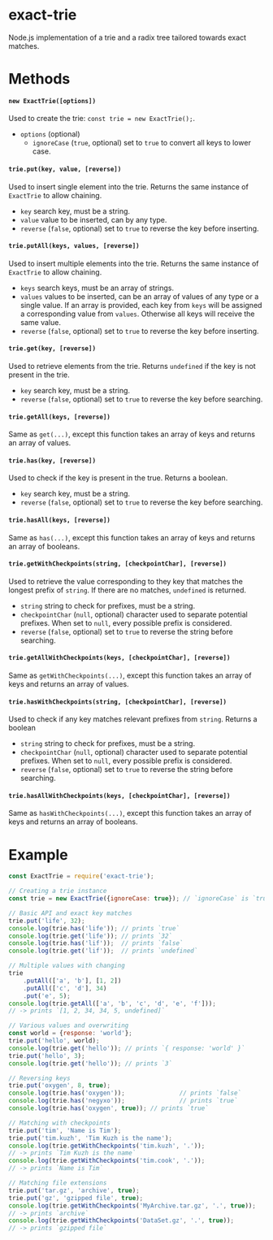 # exact-trie
Node.js implementation of a trie and a radix tree tailored towards exact matches.

# Methods

#### `new ExactTrie([options])`
Used to create the trie: `const trie = new ExactTrie();`.
* `options` (optional)
    * `ignoreCase` (`true`, optional) set to `true` to convert all keys to lower case.

#### `trie.put(key, value, [reverse])`
Used to insert single element into the trie. Returns the same instance of `ExactTrie` to allow chaining.
* `key` search key, must be a string.
* `value` value to be inserted, can by any type.
* `reverse` (`false`, optional) set to `true` to reverse the key before inserting.

#### `trie.putAll(keys, values, [reverse])`
Used to insert multiple elements into the trie. Returns the same instance of `ExactTrie` to allow chaining.
* `keys` search keys, must be an array of strings.
* `values` values to be inserted, can be an array of values of any type or a single value. If an array is provided, each key from `keys` will be assigned a corresponding value from `values`. Otherwise all keys will receive the same value.
* `reverse` (`false`, optional) set to `true` to reverse the key before inserting.

#### `trie.get(key, [reverse])`
Used to retrieve elements from the trie. Returns `undefined` if the key is not present in the trie.
* `key` search key, must be a string.
* `reverse` (`false`, optional) set to `true` to reverse the key before searching.

#### `trie.getAll(keys, [reverse])`
Same as `get(...)`, except this function takes an array of keys and returns an array of values.

#### `trie.has(key, [reverse])`
Used to check if the key is present in the true. Returns a boolean.
* `key` search key, must be a string.
* `reverse` (`false`, optional) set to `true` to reverse the key before searching.

#### `trie.hasAll(keys, [reverse])`
Same as `has(...)`, except this function takes an array of keys and returns an array of booleans.

#### `trie.getWithCheckpoints(string, [checkpointChar], [reverse])`
Used to retrieve the value corresponding to they key that matches the longest prefix of `string`. If there are no
matches, `undefined` is returned.
* `string` string to check for prefixes, must be a string.
* `checkpointChar` (`null`, optional) character used to separate potential prefixes. When set to `null`, every possible
prefix is considered.
* `reverse` (`false`, optional) set to `true` to reverse the string before searching.

#### `trie.getAllWithCheckpoints(keys, [checkpointChar], [reverse])`
Same as `getWithCheckpoints(...)`, except this function takes an array of keys and returns an array of values.

#### `trie.hasWithCheckpoints(string, [checkpointChar], [reverse])`
Used to check if any key matches relevant prefixes from `string`. Returns a boolean
* `string` string to check for prefixes, must be a string.
* `checkpointChar` (`null`, optional) character used to separate potential prefixes. When set to `null`, every possible
prefix is considered.
* `reverse` (`false`, optional) set to `true` to reverse the string before searching.

#### `trie.hasAllWithCheckpoints(keys, [checkpointChar], [reverse])`
Same as `hasWithCheckpoints(...)`, except this function takes an array of keys and returns an array of booleans.

# Example

```js
const ExactTrie = require('exact-trie');

// Creating a trie instance
const trie = new ExactTrie({ignoreCase: true}); // `ignoreCase` is `true` by default

// Basic API and exact key matches
trie.put('life', 32);
console.log(trie.has('life')); // prints `true`
console.log(trie.get('life')); // prints `32`
console.log(trie.has('lif'));  // prints `false`
console.log(trie.get('lif'));  // prints `undefined`

// Multiple values with changing
trie
    .putAll(['a', 'b'], [1, 2])
    .putAll(['c', 'd'], 34)
    .put('e', 5);
console.log(trie.getAll(['a', 'b', 'c', 'd', 'e', 'f']));
// -> prints `[1, 2, 34, 34, 5, undefined]`

// Various values and overwriting
const world = {response: 'world'};
trie.put('hello', world);
console.log(trie.get('hello')); // prints `{ response: 'world' }`
trie.put('hello', 3);
console.log(trie.get('hello')); // prints `3`

// Reversing keys
trie.put('oxygen', 8, true);
console.log(trie.has('oxygen'));               // prints `false`
console.log(trie.has('negyxo'));               // prints `true`
console.log(trie.has('oxygen', true)); // prints `true`

// Matching with checkpoints
trie.put('tim', 'Name is Tim');
trie.put('tim.kuzh', 'Tim Kuzh is the name');
console.log(trie.getWithCheckpoints('tim.kuzh', '.'));
// -> prints `Tim Kuzh is the name`
console.log(trie.getWithCheckpoints('tim.cook', '.'));
// -> prints `Name is Tim`

// Matching file extensions
trie.put('tar.gz', 'archive', true);
trie.put('gz', 'gzipped file', true);
console.log(trie.getWithCheckpoints('MyArchive.tar.gz', '.', true));
// -> prints `archive`
console.log(trie.getWithCheckpoints('DataSet.gz', '.', true));
// -> prints `gzipped file`
```
